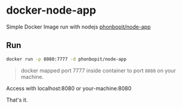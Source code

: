 # docker-node-app

Simple Docker Image run with nodejs [phonbopit/node-app](https://hub.docker.com/r/phonbopit/node-app/)

## Run

```bash
docker run -p 8080:7777 -d phonbopit/node-app
```

> docker mapped port 7777 inside container to port `8080` on your machine.

Access with localhost:8080 or your-machine:8080

That's it.
